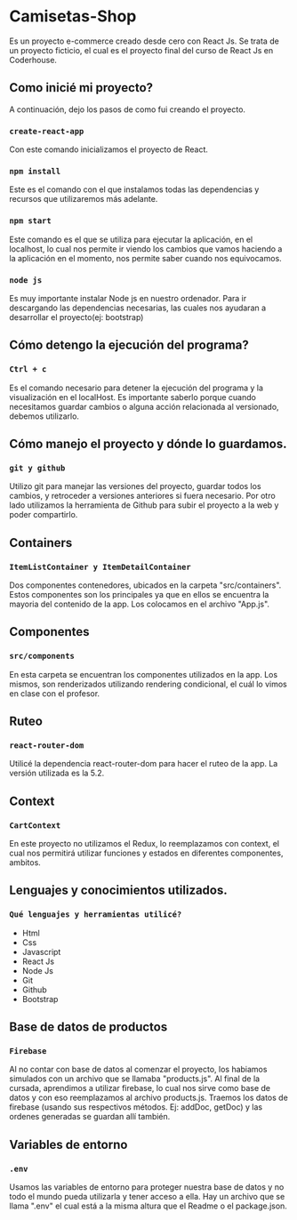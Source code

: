 # Camisetas-Shop

Es un proyecto e-commerce creado desde cero con React Js. Se trata de un proyecto ficticio, el cual es el proyecto final del curso de React Js en Coderhouse.


## Como inicié mi proyecto?

A continuación, dejo los pasos de como fui creando el proyecto.


### `create-react-app`

Con este comando inicializamos el proyecto de React.


### `npm install`

Este es el comando con el que instalamos todas las dependencias y recursos que utilizaremos más adelante.


### `npm start`

Este comando es el que se utiliza para ejecutar la aplicación, en el localhost, lo cual nos permite ir viendo los cambios que vamos haciendo a la aplicación en el momento, nos permite saber cuando nos equivocamos.


### `node js`

Es muy importante instalar Node js en nuestro ordenador. Para ir descargando las dependencias necesarias, las cuales nos ayudaran a desarrollar el proyecto(ej: bootstrap)


## Cómo detengo la ejecución del programa?

### `Ctrl + c`

Es el comando necesario para detener la ejecución del programa y la visualización en el localHost. Es importante saberlo porque cuando necesitamos guardar cambios o alguna acción relacionada al versionado, debemos utilizarlo.


## Cómo manejo el proyecto y dónde lo guardamos.

### `git y github` 

Utilizo git para manejar las versiones del proyecto, guardar todos los cambios, y retroceder a versiones anteriores si fuera necesario.
Por otro lado utilizamos la herramienta de Github para subir el proyecto a la web y poder compartirlo.


## Containers

### `ItemListContainer y ItemDetailContainer`

Dos componentes contenedores, ubicados en la carpeta "src/containers". Estos componentes son los principales ya que en ellos se encuentra la mayoria del contenido de la app. Los colocamos en el archivo "App.js".


## Componentes

### `src/components`

En esta carpeta se encuentran los componentes utilizados en la app. Los mismos, son renderizados utilizando rendering condicional, el cuál lo vimos en clase con el profesor.


## Ruteo

### `react-router-dom`

Utilicé la dependencia react-router-dom para hacer el ruteo de la app. La versión utilizada es la 5.2.


## Context

### `CartContext`

En este proyecto no utilizamos el Redux, lo reemplazamos con context, el cual nos permitirá utilizar funciones y estados en diferentes componentes, ambitos. 


## Lenguajes y conocimientos utilizados.

### `Qué lenguajes y herramientas utilicé?`

+ Html
+ Css
+ Javascript
+ React Js
+ Node Js
+ Git
+ Github
+ Bootstrap


## Base de datos de productos

### `Firebase`

Al no contar con base de datos al comenzar el proyecto, los habiamos simulados con un archivo que se llamaba "products.js". Al final de la cursada, aprendimos a utilizar firebase, lo cual nos sirve como base de datos y con eso reemplazamos al archivo products.js. Traemos los datos de firebase (usando sus respectivos métodos. Ej: addDoc, getDoc) y las ordenes generadas se guardan allí también.

## Variables de entorno

### `.env`

Usamos las variables de entorno para proteger nuestra base de datos y no todo el mundo pueda utilizarla y tener acceso a ella. Hay un archivo que se llama ".env" el cual está a la misma altura que el Readme o el package.json. 
